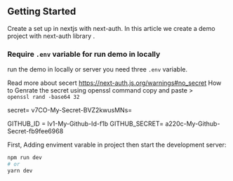 ## Getting Started
Create a set up in nextjs with next-auth. In this article we create a demo project with next-auth library
.
### Require `.env` variable for run demo in locally
run the demo in locally or server you need three `.env` variable.

Read more about secert
https://next-auth.js.org/warnings#no_secret
How to Genrate the secret using openssl command copy and paste >  
` openssl rand -base64 32 `

secret= v7CO-My-Secret-BVZ2kwusMNs=

GITHUB_ID = Iv1-My-Github-Id-f1b
GITHUB_SECRET= a220c-My-Github-Secret-fb9fee6968

First, Adding enviment varable in project then start the development server:

```bash
npm run dev
# or
yarn dev
```